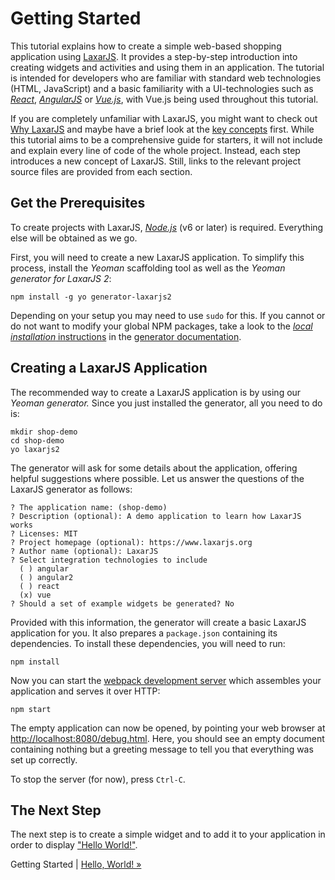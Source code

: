 # Getting Started

This tutorial explains how to create a simple web-based shopping application using [LaxarJS](https://laxarjs.org).
It provides a step-by-step introduction into creating widgets and activities and using them in an application.
The tutorial is intended for developers who are familiar with standard web technologies (HTML, JavaScript) and a basic familiarity with a UI-technologies such as [*React*](https://facebook.github.io/react/), [*AngularJS*](https://angularjs.org/) or [*Vue.js*](https://vuejs.org/), with Vue.js being used throughout this tutorial.

If you are completely unfamiliar with LaxarJS, you might want to check out [Why LaxarJS](https://laxarjs.org/docs/generator-v2-latest/docs/why_laxar/) and maybe have a brief look at the [key concepts](https://laxarjs.org/docs/generator-v2-latest/docs/concepts/) first.
While this tutorial aims to be a comprehensive guide for starters, it will not include and explain every line of code of the whole project.
Instead, each step introduces a new concept of LaxarJS.
Still, links to the relevant project source files are provided from each section.


## Get the Prerequisites

To create projects with LaxarJS, [*Node.js*](https://nodejs.org) (v6 or later) is required.
Everything else will be obtained as we go.

First, you will need to create a new LaxarJS application.
To simplify this process, install the *Yeoman* scaffolding tool as well as the *Yeoman generator for LaxarJS 2*:

```console
npm install -g yo generator-laxarjs2
```

Depending on your setup you may need to use `sudo` for this.
If you cannot or do not want to modify your global NPM packages, take a look to the [*local installation* instructions](https://laxarjs.org/docs/generator-laxarjs2-v2-latest/#local-installation) in the [generator documentation](https://laxarjs.org/docs/generator-laxarjs2-v2-latest/).


## Creating a LaxarJS Application

The recommended way to create a LaxarJS application is by using our _Yeoman generator._
Since you just installed the generator, all you need to do is:

```console
mkdir shop-demo
cd shop-demo
yo laxarjs2
```

The generator will ask for some details about the application, offering helpful suggestions where possible.
Let us answer the questions of the LaxarJS generator as follows:

<!--
*TODO: update to v2 generator*
-->
```console
? The application name: (shop-demo)
? Description (optional): A demo application to learn how LaxarJS works
? Licenses: MIT
? Project homepage (optional): https://www.laxarjs.org
? Author name (optional): LaxarJS
? Select integration technologies to include
  ( ) angular
  ( ) angular2
  ( ) react
  (x) vue
? Should a set of example widgets be generated? No
```

Provided with this information, the generator will create a basic LaxarJS application for you.
It also prepares a `package.json` containing its dependencies.
To install these dependencies, you will need to run:

```console
npm install
```

Now you can start the [webpack development server](https://webpack.js.org/configuration/dev-server/) which assembles your application and serves it over HTTP:

```console
npm start
```

The empty application can now be opened, by pointing your web browser at [http://localhost:8080/debug.html](http://localhost:8000/debug.html).
Here, you should see an empty document containing nothing but a greeting message to tell you that everything was set up correctly.

To stop the server (for now), press `Ctrl-C`.


## The Next Step

The next step is to create a simple widget and to add it to your application in order to display ["Hello World!"](02_hello_world.md).

Getting Started | [Hello, World! »](02_hello_world.md)
